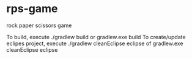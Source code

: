 # rps-game
rock paper scissors game

To build, execute ./gradlew build or gradlew.exe build
To create/update eclipes project, execute ./gradlew cleanEclipse eclipse of gradlew.exe cleanEclipse eclipse


